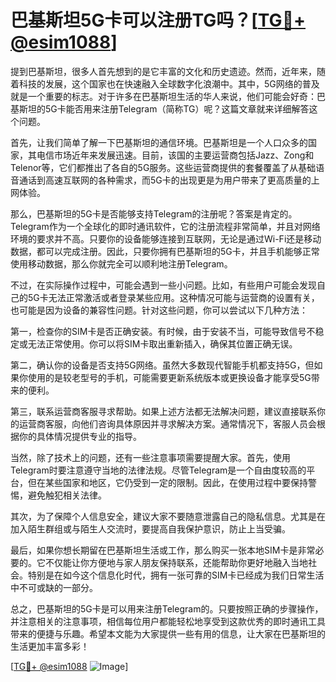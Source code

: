 # 巴基斯坦5G卡可以注册TG吗？[[TG💪+ @esim1088](https://t.me/s/esim1088)]

提到巴基斯坦，很多人首先想到的是它丰富的文化和历史遗迹。然而，近年来，随着科技的发展，这个国家也在快速融入全球数字化浪潮中。其中，5G网络的普及就是一个重要的标志。对于许多在巴基斯坦生活的华人来说，他们可能会好奇：巴基斯坦的5G卡能否用来注册Telegram（简称TG）呢？这篇文章就来详细解答这个问题。

首先，让我们简单了解一下巴基斯坦的通信环境。巴基斯坦是一个人口众多的国家，其电信市场近年来发展迅速。目前，该国的主要运营商包括Jazz、Zong和Telenor等，它们都推出了各自的5G服务。这些运营商提供的套餐覆盖了从基础语音通话到高速互联网的各种需求，而5G卡的出现更是为用户带来了更高质量的上网体验。

那么，巴基斯坦的5G卡是否能够支持Telegram的注册呢？答案是肯定的。Telegram作为一个全球化的即时通讯软件，它的注册流程非常简单，并且对网络环境的要求并不高。只要你的设备能够连接到互联网，无论是通过Wi-Fi还是移动数据，都可以完成注册。因此，只要你拥有巴基斯坦的5G卡，并且手机能够正常使用移动数据，那么你就完全可以顺利地注册Telegram。

不过，在实际操作过程中，可能会遇到一些小问题。比如，有些用户可能会发现自己的5G卡无法正常激活或者登录某些应用。这种情况可能与运营商的设置有关，也可能是因为设备的兼容性问题。针对这些问题，你可以尝试以下几种方法：

第一，检查你的SIM卡是否正确安装。有时候，由于安装不当，可能导致信号不稳定或无法正常使用。你可以将SIM卡取出重新插入，确保其位置正确无误。

第二，确认你的设备是否支持5G网络。虽然大多数现代智能手机都支持5G，但如果你使用的是较老型号的手机，可能需要更新系统版本或更换设备才能享受5G带来的便利。

第三，联系运营商客服寻求帮助。如果上述方法都无法解决问题，建议直接联系你的运营商客服，向他们咨询具体原因并寻求解决方案。通常情况下，客服人员会根据你的具体情况提供专业的指导。

当然，除了技术上的问题，还有一些注意事项需要提醒大家。首先，使用Telegram时要注意遵守当地的法律法规。尽管Telegram是一个自由度较高的平台，但在某些国家和地区，它仍受到一定的限制。因此，在使用过程中要保持警惕，避免触犯相关法律。

其次，为了保障个人信息安全，建议大家不要随意泄露自己的隐私信息。尤其是在加入陌生群组或与陌生人交流时，要提高自我保护意识，防止上当受骗。

最后，如果你想长期留在巴基斯坦生活或工作，那么购买一张本地SIM卡是非常必要的。它不仅能让你方便地与家人朋友保持联系，还能帮助你更好地融入当地社会。特别是在如今这个信息化时代，拥有一张可靠的SIM卡已经成为我们日常生活中不可或缺的一部分。

总之，巴基斯坦的5G卡是可以用来注册Telegram的。只要按照正确的步骤操作，并注意相关的注意事项，相信每位用户都能轻松地享受到这款优秀的即时通讯工具带来的便捷与乐趣。希望本文能为大家提供一些有用的信息，让大家在巴基斯坦的生活更加丰富多彩！

[[TG💪+ @esim1088](https://t.me/s/esim1088) ![Image](https://i.postimg.cc/4NQfJmqS/Snipaste-2025-05-13-00-14-12.png)]